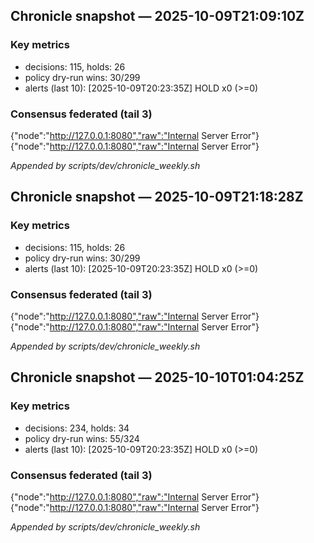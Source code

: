 ## Chronicle snapshot — 2025-10-09T21:09:10Z

### Key metrics

- decisions: 115, holds: 26
- policy dry-run wins: 30/299
- alerts (last 10):
  [2025-10-09T20:23:35Z] HOLD x0 (>=0)

### Consensus federated (tail 3)
  {"node":"http://127.0.0.1:8080","raw":"Internal Server Error"}
  {"node":"http://127.0.0.1:8080","raw":"Internal Server Error"}

_Appended by scripts/dev/chronicle_weekly.sh_

## Chronicle snapshot — 2025-10-09T21:18:28Z

### Key metrics

- decisions: 115, holds: 26
- policy dry-run wins: 30/299
- alerts (last 10):
  [2025-10-09T20:23:35Z] HOLD x0 (>=0)

### Consensus federated (tail 3)
  {"node":"http://127.0.0.1:8080","raw":"Internal Server Error"}
  {"node":"http://127.0.0.1:8080","raw":"Internal Server Error"}

_Appended by scripts/dev/chronicle_weekly.sh_

## Chronicle snapshot — 2025-10-10T01:04:25Z

### Key metrics

- decisions: 234, holds: 34
- policy dry-run wins: 55/324
- alerts (last 10):
  [2025-10-09T20:23:35Z] HOLD x0 (>=0)

### Consensus federated (tail 3)
  {"node":"http://127.0.0.1:8080","raw":"Internal Server Error"}
  {"node":"http://127.0.0.1:8080","raw":"Internal Server Error"}

_Appended by scripts/dev/chronicle_weekly.sh_

